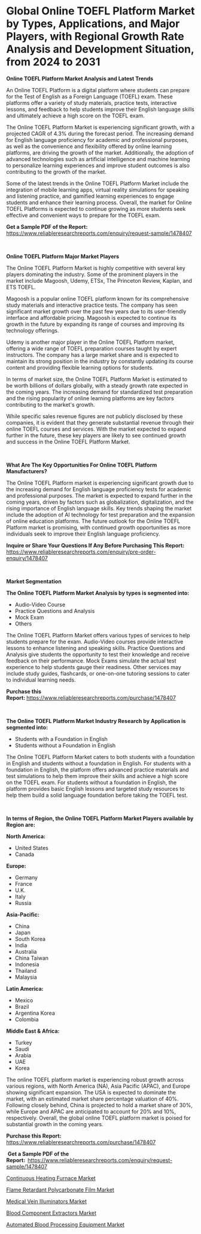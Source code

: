 <p><h1>Global Online TOEFL Platform Market by Types, Applications, and Major Players, with Regional Growth Rate Analysis and Development Situation, from 2024 to 2031</h1></p><p><strong>Online TOEFL Platform Market Analysis and Latest Trends</strong></p>
<p><p>An Online TOEFL Platform is a digital platform where students can prepare for the Test of English as a Foreign Language (TOEFL) exam. These platforms offer a variety of study materials, practice tests, interactive lessons, and feedback to help students improve their English language skills and ultimately achieve a high score on the TOEFL exam.</p><p>The Online TOEFL Platform Market is experiencing significant growth, with a projected CAGR of 4.3% during the forecast period. The increasing demand for English language proficiency for academic and professional purposes, as well as the convenience and flexibility offered by online learning platforms, are driving the growth of the market. Additionally, the adoption of advanced technologies such as artificial intelligence and machine learning to personalize learning experiences and improve student outcomes is also contributing to the growth of the market.</p><p>Some of the latest trends in the Online TOEFL Platform Market include the integration of mobile learning apps, virtual reality simulations for speaking and listening practice, and gamified learning experiences to engage students and enhance their learning process. Overall, the market for Online TOEFL Platforms is expected to continue growing as more students seek effective and convenient ways to prepare for the TOEFL exam.</p></p>
<p><strong>Get a Sample PDF of the Report:&nbsp;</strong> <a href="https://www.reliableresearchreports.com/enquiry/request-sample/1478407">https://www.reliableresearchreports.com/enquiry/request-sample/1478407</a></p>
<p>&nbsp;</p>
<p><strong>Online TOEFL Platform Major Market Players</strong></p>
<p><p>The Online TOEFL Platform Market is highly competitive with several key players dominating the industry. Some of the prominent players in the market include Magoosh, Udemy, ETSx, The Princeton Review, Kaplan, and ETS TOEFL.</p><p>Magoosh is a popular online TOEFL platform known for its comprehensive study materials and interactive practice tests. The company has seen significant market growth over the past few years due to its user-friendly interface and affordable pricing. Magoosh is expected to continue its growth in the future by expanding its range of courses and improving its technology offerings.</p><p>Udemy is another major player in the Online TOEFL Platform market, offering a wide range of TOEFL preparation courses taught by expert instructors. The company has a large market share and is expected to maintain its strong position in the industry by constantly updating its course content and providing flexible learning options for students.</p><p>In terms of market size, the Online TOEFL Platform Market is estimated to be worth billions of dollars globally, with a steady growth rate expected in the coming years. The increasing demand for standardized test preparation and the rising popularity of online learning platforms are key factors contributing to the market's growth.</p><p>While specific sales revenue figures are not publicly disclosed by these companies, it is evident that they generate substantial revenue through their online TOEFL courses and services. With the market expected to expand further in the future, these key players are likely to see continued growth and success in the Online TOEFL Platform Market.</p></p>
<p>&nbsp;</p>
<p><strong>What Are The Key Opportunities For Online TOEFL Platform Manufacturers?</strong></p>
<p><p>The Online TOEFL Platform market is experiencing significant growth due to the increasing demand for English language proficiency tests for academic and professional purposes. The market is expected to expand further in the coming years, driven by factors such as globalization, digitalization, and the rising importance of English language skills. Key trends shaping the market include the adoption of AI technology for test preparation and the expansion of online education platforms. The future outlook for the Online TOEFL Platform market is promising, with continued growth opportunities as more individuals seek to improve their English language proficiency.</p></p>
<p><strong>Inquire or Share Your Questions If Any Before Purchasing This Report:</strong> <a href="https://www.reliableresearchreports.com/enquiry/pre-order-enquiry/1478407">https://www.reliableresearchreports.com/enquiry/pre-order-enquiry/1478407</a></p>
<p>&nbsp;</p>
<p><strong>Market Segmentation</strong></p>
<p><strong>The Online TOEFL Platform Market Analysis by types is segmented into:</strong></p>
<p><ul><li>Audio-Video Course</li><li>Practice Questions and Analysis</li><li>Mock Exam</li><li>Others</li></ul></p>
<p><p>The Online TOEFL Platform Market offers various types of services to help students prepare for the exam. Audio-Video courses provide interactive lessons to enhance listening and speaking skills. Practice Questions and Analysis give students the opportunity to test their knowledge and receive feedback on their performance. Mock Exams simulate the actual test experience to help students gauge their readiness. Other services may include study guides, flashcards, or one-on-one tutoring sessions to cater to individual learning needs.</p></p>
<p><strong>Purchase this Report:&nbsp;</strong><a href="https://www.reliableresearchreports.com/purchase/1478407">https://www.reliableresearchreports.com/purchase/1478407</a></p>
<p>&nbsp;</p>
<p><strong>The Online TOEFL Platform Market Industry Research by Application is segmented into:</strong></p>
<p><ul><li>Students with a Foundation in English</li><li>Students without a Foundation in English</li></ul></p>
<p><p>The Online TOEFL Platform Market caters to both students with a foundation in English and students without a foundation in English. For students with a foundation in English, the platform offers advanced practice materials and test simulations to help them improve their skills and achieve a high score on the TOEFL exam. For students without a foundation in English, the platform provides basic English lessons and targeted study resources to help them build a solid language foundation before taking the TOEFL test.</p></p>
<p>&nbsp;</p>
<p><strong>In terms of Region, the Online TOEFL Platform Market Players available by Region are:</strong></p>
<p>
    <p> <strong> North America: </strong>
        <ul>
            <li>United States</li>
            <li>Canada</li>
        </ul>
        </p> 
    <p> <strong> Europe: </strong>
        <ul>
            <li>Germany</li>
            <li>France</li>
            <li>U.K.</li>
            <li>Italy</li>
            <li>Russia</li>
        </ul>
        </p> 
    <p> <strong> Asia-Pacific: </strong>
        <ul>
            <li>China</li>
            <li>Japan</li>
            <li>South Korea</li>
            <li>India</li>
            <li>Australia</li>
            <li>China Taiwan</li>
            <li>Indonesia</li>
            <li>Thailand</li>
            <li>Malaysia</li>
        </ul>
        </p> 
    <p> <strong> Latin America: </strong>
        <ul>
            <li>Mexico</li>
            <li>Brazil</li>
            <li>Argentina Korea</li>
            <li>Colombia</li>
        </ul>
        </p> 
    <p> <strong> Middle East & Africa: </strong>
        <ul>
            <li>Turkey</li>
            <li>Saudi</li>
            <li>Arabia</li>
            <li>UAE</li>
            <li>Korea</li>
        </ul>
    </p>
    </p>
<p><p>The online TOEFL platform market is experiencing robust growth across various regions, with North America (NA), Asia Pacific (APAC), and Europe showing significant expansion. The USA is expected to dominate the market, with an estimated market share percentage valuation of 40%. Following closely behind, China is projected to hold a market share of 30%, while Europe and APAC are anticipated to account for 20% and 10%, respectively. Overall, the global online TOEFL platform market is poised for substantial growth in the coming years.</p></p>
<p><strong>Purchase this Report: </strong><a href="https://www.reliableresearchreports.com/purchase/1478407">https://www.reliableresearchreports.com/purchase/1478407</a></p>
<p>&nbsp;<strong>Get a Sample PDF of the Report:&nbsp;&nbsp;</strong><a href="https://www.reliableresearchreports.com/enquiry/request-sample/1478407">https://www.reliableresearchreports.com/enquiry/request-sample/1478407</a></p>
<p><strong></strong></p>
<p><p><a href="https://github.com/bobicer/Market-Research-Report-List-1/blob/main/continuous-heating-furnace-market.md">Continuous Heating Furnace Market</a></p><p><a href="https://github.com/timeliteaut/Market-Research-Report-List-1/blob/main/flame-retardant-polycarbonate-film-market.md">Flame Retardant Polycarbonate Film Market</a></p><p><a href="https://medium.com/@v8581137/medical-vein-illuminators-market-analysis-and-sze-forecasted-for-period-from-2024-to-2031-8e7e81c04fef">Medical Vein Illuminators Market</a></p><p><a href="https://medium.com/@v8581137/blood-component-extractors-market-share-evolution-and-market-growth-trends-2024-2031-48adf608d23c">Blood Component Extractors Market</a></p><p><a href="https://medium.com/@v8581137/automated-blood-processing-equipment-market-competitive-analysis-market-trends-and-forecast-to-4c06918a4695">Automated Blood Processing Equipment Market</a></p></p>